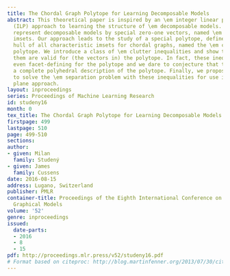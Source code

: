 ```yaml
---
title: The Chordal Graph Polytope for Learning Decomposable Models
abstract: This theoretical paper is inspired by an \em integer linear programming
  (ILP) approach to learning the structure of \em decomposable models. We intend to
  represent decomposable models by special zero-one vectors, named \em characteristic
  imsets. Our approach leads to the study of a special polytope, defined as the convex
  hull of all characteristic imsets for chordal graphs, named the \em chordal graph
  polytope. We introduce a class of \em clutter inequalities and show that all of
  them are valid for (the vectors in) the polytope. In fact, these inequalities are
  even facet-defining for the polytope and we dare to conjecture that they lead to
  a complete polyhedral description of the polytope. Finally, we propose an LP method
  to solve the \em separation problem with these inequalities for use in a cutting
  plane approach.
layout: inproceedings
series: Proceedings of Machine Learning Research
id: studeny16
month: 0
tex_title: The Chordal Graph Polytope for Learning Decomposable Models
firstpage: 499
lastpage: 510
page: 499-510
sections: 
author:
- given: Milan
  family: Studený
- given: James
  family: Cussens
date: 2016-08-15
address: Lugano, Switzerland
publisher: PMLR
container-title: Proceedings of the Eighth International Conference on Probabilistic
  Graphical Models
volume: '52'
genre: inproceedings
issued:
  date-parts:
  - 2016
  - 8
  - 15
pdf: http://proceedings.mlr.press/v52/studeny16.pdf
# Format based on citeproc: http://blog.martinfenner.org/2013/07/30/citeproc-yaml-for-bibliographies/
---
```

